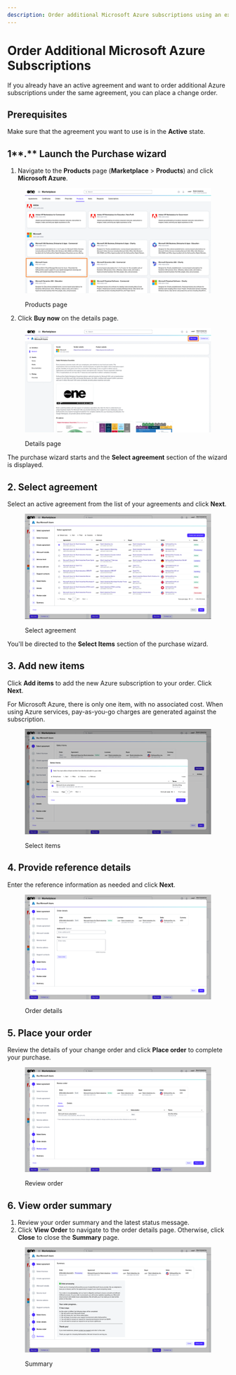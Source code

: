 ```yaml
---
description: Order additional Microsoft Azure subscriptions using an existing agreement.
---
```


# Order Additional Microsoft Azure Subscriptions

If you already have an active agreement and want to order additional Azure subscriptions under the same agreement, you can place a change order.&#x20;

## Prerequisites

Make sure that the agreement you want to use is in the **Active** state.

## 1**.** Launch the Purchase wizard <a href="#id-1.-launch-the-purchase-wizard" id="id-1.-launch-the-purchase-wizard"></a>

1. Navigate to the **Products** page (**Marketplace** > **Products**) and click **Microsoft Azure**.

<figure><img src="../../../.gitbook/assets/Azure.png" alt=""><figcaption><p>Products page</p></figcaption></figure>

2. Click **Buy now** on the details page.

<figure><img src="../../../.gitbook/assets/AzureBuyNow.png" alt=""><figcaption><p>Details page</p></figcaption></figure>

The purchase wizard starts and the **Select agreement** section of the wizard is displayed.

## 2. Select agreement

Select an active agreement from the list of your agreements and click **Next**.&#x20;

<figure><img src="../../../.gitbook/assets/image (447).png" alt=""><figcaption><p>Select agreement</p></figcaption></figure>

You'll be directed to the **Select Items** section of the purchase wizard.

## 3. Add new items

Click **Add items** to add the new Azure subscription to your order. Click **Next**.&#x20;

For Microsoft Azure, there is only one item, with no associated cost. When using Azure services, pay-as-you-go charges are generated against the subscription.

<figure><img src="../../../.gitbook/assets/image (448).png" alt=""><figcaption><p>Select items</p></figcaption></figure>

## 4. Provide reference details

Enter the reference information as needed and click **Next**.

<figure><img src="../../../.gitbook/assets/image (449).png" alt=""><figcaption><p>Order details</p></figcaption></figure>

## 5. Place your order

Review the details of your change order and click **Place order** to complete your purchase.

<figure><img src="../../../.gitbook/assets/image (450).png" alt=""><figcaption><p>Review order</p></figcaption></figure>

## 6. View order summary

1. Review your order summary and the latest status message.&#x20;
2. Click **View Order** to navigate to the order details page. Otherwise, click **Close** to close the **Summary** page.

<figure><img src="../../../.gitbook/assets/image (451).png" alt=""><figcaption><p>Summary</p></figcaption></figure>
